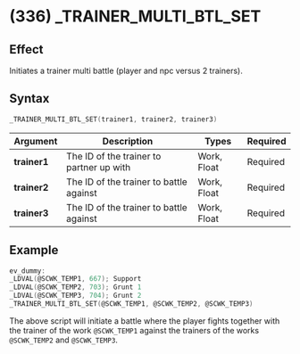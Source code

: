 # (336) _TRAINER_MULTI_BTL_SET

## Effect

Initiates a trainer multi battle (player and npc versus 2 trainers).

## Syntax

```c
_TRAINER_MULTI_BTL_SET(trainer1, trainer2, trainer3)
```

| Argument | Description | Types | Required |
| - | - | - | - |
| **trainer1** | The ID of the trainer to partner up with | Work, Float | Required |
| **trainer2** | The ID of the trainer to battle against | Work, Float | Required |
| **trainer3** | The ID of the trainer to battle against | Work, Float | Required |

## Example

```c
ev_dummy:
_LDVAL(@SCWK_TEMP1, 667); Support
_LDVAL(@SCWK_TEMP2, 703); Grunt 1
_LDVAL(@SCWK_TEMP3, 704); Grunt 2
_TRAINER_MULTI_BTL_SET(@SCWK_TEMP1, @SCWK_TEMP2, @SCWK_TEMP3)
```

The above script will initiate a battle where the player fights together with the trainer of the work `@SCWK_TEMP1` against the trainers of the works `@SCWK_TEMP2` and `@SCWK_TEMP3`.


